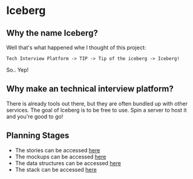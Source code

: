 # Iceberg

## Why the name Iceberg?

Well that's what happened whe I thought of this project:

```
Tech Interview Platform -> TIP -> Tip of the iceberg -> Iceberg!
```

So.. Yep!

## Why make an technical interview platform?

There is already tools out there, but they are often bundled up with other services. The goal of Iceberg is to be free to use. Spin a server to host it and you're good to go!

## Planning Stages

- The stories can be accessed [here](./planning/STORIES.md)
- The mockups can be accessed [here](./planning/MOCKUPS.md)
- The data structures can be accessed [here](./planning/DATA_STRUCTURE.md)
- The stack can be accessed [here](./planning/STACK.md)